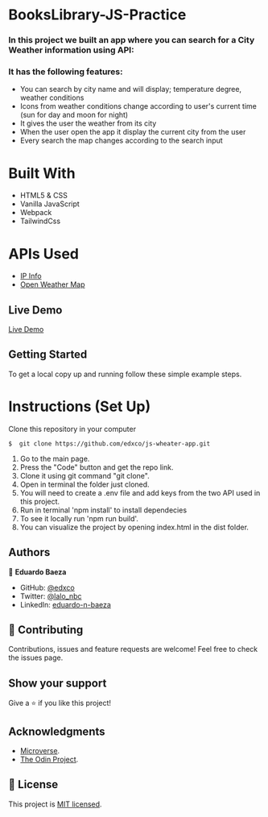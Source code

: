 # BooksLibrary-JS-Practice

### In this project we built an app where you can search for a City Weather information using API: 

### It has the following features:

 - You can search by city name and will display; temperature degree, weather conditions
 - Icons from weather conditions change according to user's current time (sun for day and moon for night)
 - It gives the user the weather from its city
 - When the user open the app it display the current city from the user
 - Every search the map changes according to the search input

# Built With

- HTML5 & CSS
- Vanilla JavaScript
- Webpack
- TailwindCss

# APIs Used

- [IP Info](https://ipinfo.io)
- [Open Weather Map](https://openweathermap.org) 

## Live Demo
[Live Demo](https://edxco.github.io/js-wheater-app/.)

## Getting Started

To get a local copy up and running follow these simple example steps.

# Instructions (Set Up)

Clone this repository in your computer
```
$  git clone https://github.com/edxco/js-wheater-app.git
```

1. Go to the main page.
2. Press the "Code" button and get the repo link.
3. Clone it using git command "git clone".
4. Open in terminal the folder just cloned.
5. You will need to create a .env file and add keys from the two API used in this project.
6. Run in terminal 'npm install' to install dependecies
7. To see it locally run 'npm run build'.
8. You can visualize the project by opening index.html in the dist folder.

## Authors

👤 **Eduardo Baeza**

- GitHub: [@edxco](https://github.com/edxco/)
- Twitter: [@lalo_nbc](https://twitter.com/lalo_nbc/)
- LinkedIn: [eduardo-n-baeza](https://www.linkedin.com/in/eduardo-n-baeza/)

## 🤝 Contributing

Contributions, issues and feature requests are welcome!
Feel free to check the issues page.

## Show your support

Give a ⭐️ if you like this project!

## Acknowledgments

- [Microverse](https://www.microverse.org/).
- [The Odin Project](https://www.theodinproject.com/).

## 📝 License

This project is [MIT licensed](https://github.com/chubaquelo/re-former/blob/form/LICENSE).